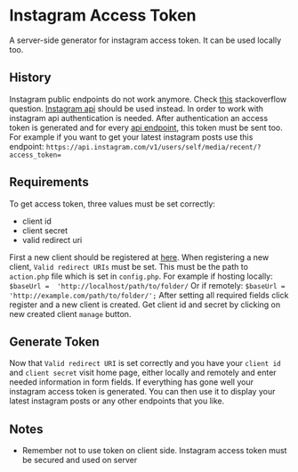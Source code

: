 # Instagram Access Token
A server-side generator for instagram access token. It can be used locally too.

## History
Instagram public endpoints do not work anymore. Check [this](https://stackoverflow.com/questions/17373886/how-can-i-get-a-users-media-from-instagram-without-authenticating-as-a-user) stackoverflow question. [Instagram api]((https://www.instagram.com/developer) ) should be used instead.
In order to work with instagram api authentication is needed. After authentication an access token is generated and for every [api endpoint](https://www.instagram.com/developer/endpoints/), this token must be sent too.
For example if you want to get your latest instagram posts use this endpoint: 
`https://api.instagram.com/v1/users/self/media/recent/?access_token=`

## Requirements
To get access token, three values must be set correctly:
- client id
- client secret
- valid redirect uri

First a new client should be registered at [here](https://www.instagram.com/developer/clients).
When registering a new client, `Valid redirect URIs` must be set. This must be the path to `action.php` file which is set in `config.php`.
For example if hosting locally:
`$baseUrl =  'http://localhost/path/to/folder/`
Or if remotely:
`$baseUrl =  'http://example.com/path/to/folder/';`
After setting all required fields click register and a new client is created.
Get client id and secret by clicking on new created client `manage` button.


## Generate Token
Now that `Valid redirect URI` is set correctly and you have your `client id` and `client secret` visit home page, either locally and remotely and enter needed information in form fields.
If everything has gone well your instagram access token is generated.
You can then use it to display your latest instagram posts or any other endpoints that you like.

## Notes
- Remember  not to use token on client side. Instagram access token must be secured and used on server